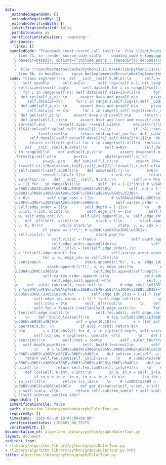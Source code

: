```yaml
---
data:
  _extendedDependsOn: []
  _extendedRequiredBy: []
  _extendedVerifiedWith: []
  _isVerificationFailed: false
  _pathExtension: py
  _verificationStatusIcon: ':warning:'
  attributes:
    links: []
  bundledCode: "Traceback (most recent call last):\n  File \"/opt/hostedtoolcache/Python/3.11.0/x64/lib/python3.11/site-packages/onlinejudge_verify/documentation/build.py\"\
    , line 71, in _render_source_code_stat\n    bundled_code = language.bundle(stat.path,\
    \ basedir=basedir, options={'include_paths': [basedir]}).decode()\n          \
    \         ^^^^^^^^^^^^^^^^^^^^^^^^^^^^^^^^^^^^^^^^^^^^^^^^^^^^^^^^^^^^^^^^^^^^^^^^^^^^^^^^^\n\
    \  File \"/opt/hostedtoolcache/Python/3.11.0/x64/lib/python3.11/site-packages/onlinejudge_verify/languages/python.py\"\
    , line 96, in bundle\n    raise NotImplementedError\nNotImplementedError\n"
  code: "class segtree():\n  def __init__(self,V,OP,E):\n      self.n=len(V)\n   \
    \   self.op=OP\n      self.e=E\n      self.log=(self.n-1).bit_length()\n     \
    \ self.size=1<<self.log\n      self.data=[E for i in range(2*self.size)]\n   \
    \   for i in range(self.n): self.data[self.size+i]=V[i]\n      for i in range(self.size-1,0,-1):self._update(i)\n\
    \  def set(self,p,x): \n      assert 0<=p and p<self.n\n      p+=self.size\n \
    \     self.data[p]=x\n      for i in range(1,self.log+1):self._update(p>>i)\n\
    \  def add(self,p,x): \n      assert 0<=p and p<self.n\n      p+=self.size\n \
    \     self.data[p] += x\n      for i in range(1,self.log+1):self._update(p>>i)\n\
    \  def get(self,p):\n      assert 0<=p and p<self.n\n      return self.data[p+self.size]\n\
    \  def prod(self,l,r):\n      assert 0<=l and l<=r and r<=self.n\n      sml=self.e;\
    \ smr=self.e\n      l+=self.size; r+=self.size\n      while(l<r):\n          if\
    \ (l&1):sml=self.op(sml,self.data[l]);l+=1\n          if (r&1):smr=self.op(self.data[r-1],smr);r-=1\n\
    \          l>>=1;r>>=1\n      return self.op(sml,smr)\n  def _update(self,k):\n\
    \      self.data[k]=self.op(self.data[2*k],self.data[2*k+1])\n  def __str__(self):\n\
    \      return str([self.get(i) for i in range(self.n)])\n  \nclass fenwick_tree():\n\
    \    def __init__(self,N,data):\n        self.n=N\n        self.data=[0 for i\
    \ in range(N)]\n    def add(self,p,x):\n        assert 0<=p<self.n,\"0<=p<n,p={0},n={1}\"\
    .format(p,self.n)\n        p+=1\n        while(p<=self.n):\n            self.data[p-1]+=x\n\
    \            p+=p& -p\n    def sum(self,l,r):\n        assert (0<=l and l<=r and\
    \ r<=self.n),\"0<=l<=r<=n,l={0},r={1},n={2}\".format(l,r,self.n)\n        return\
    \ self.sum0(r)-self.sum0(l)\n    def sum0(self,r):\n        s=0\n        while(r>0):\n\
    \            s+=self.data[r-1]\n            r-=r&-r\n        return s\n\nclass\
    \ EulerTour:\n    def __init__(self, N:int):\n        self.N = N\n        self.G\
    \ = [[] for _ in range(N+1)]\n        self._in = [-1]*(N+1) # \u5404\u9802\u70B9\
    \u306E\u8A2A\u554F\u958B\u59CB\u6642\u523B\n        self._out = [-1]*(N+1) # \u5404\
    \u9802\u70B9\u306E\u8A2A\u554F\u7D42\u4E86\u6642\u523B\n        self.edge_cnt\
    \ = 0\n        self.edge_cost = []\n        # \u30AA\u30A4\u30E9\u30FC\u30C4\u30A2\
    \u30FC\u3067\u306E\u8A2A\u554F\u9806\n        self.vartex_order = []\n       \
    \ self.edge_order = []\n        self.depth = [-1]\n        \n    def add_edge(self,\
    \ u:int, v:int, w:int):\n        self.edge_cnt += 1\n        self.G[u].append((v,\
    \ w, self.edge_cnt))\n        self.G[v].append((u, w, self.edge_cnt))\n    \n\
    \    def _dfs(self, v:int):\n        stack = []\n        stack.append((\"f\",\
    \ v, 0, 0))\n        while stack:\n            state, v, w, idx = stack.pop()\n\
    \            if state == \"f\": # \u884C\u304D\u304C\u3051\n                if\
    \ self.vis[v]: \n                    stack.pop()\n                    continue\n\
    \                self.vis[v] = True\n                self.depth.append(self.depth[-1]+1)\n\
    \                self.edge_order.append(idx)\n                self.edge_cost.append(w)\n\
    \                self._in[v] = len(self.edge_order)-1\n                self._out[v]\
    \ = len(self.edge_order)-1\n                self.vartex_order.append(v)\n    \
    \            for u, w, edge_idx in self.G[v]:\n                    if self.vis[u]:\
    \ continue\n                    stack.append((\"b\", v, w, edge_idx))\n      \
    \              stack.append((\"f\", u, w, edge_idx))\n            else: # \u5E30\
    \u308A\u304C\u3051\n                self.depth.append(self.depth[-1]-1)\n    \
    \            self.vartex_order.append(-v)\n                self.edge_order.append(-idx)\n\
    \                self.edge_cost.append(-w)\n                self._out[v] = len(self.edge_order)-1\n\
    \n    def _euler_tour(self, root:int):\n        # edge_cost \u5185\u3067\u8FBA\
    \ i \u304C\u4F55\u756A\u76EE\u306B\u767B\u5834\u3059\u308B\u304B(+\u3068-\u3067\
    \u305D\u308C\u305E\u308C)\n        self.edge_idx_plus = [-1] * (self.edge_cnt+1)\n\
    \        self.edge_idx_minus = [-1] * (self.edge_cnt+1)\n        self.vis = [False]*(self.N+1)\n\
    \        self.step = 0\n        self._dfs(root)\n        \n    def _build_fentree(self):\n\
    \        self.fen = fenwick_tree(len(self.edge_cost))\n        for i in range(1,\
    \ len(self.edge_cost)):\n            self.fen.add(i, self.edge_cost[i])\n    \
    \    \n    def _build_lca(self):\n        # lca \u7528\u306E\u30BB\u30B0\u6728\
    \u306E\u69CB\u7BC9\n        inf = pow(10,18)\n        e = [inf,inf]\n        def\
    \ operate(a,b): \n            if a[0] < b[0]: return a\n            else: return\
    \ b\n        s = [[d,abs(v)] for d, v in zip(self.depth, self.vartex_order)]\n\
    \        self.lca_seg = segtree(s, operate, e)\n        \n    def build(self,\
    \ root:int):\n        self.root = root\n        self._euler_tour(root)\n     \
    \   self.depth.pop(0)\n        self._build_fentree()\n        self._build_lca()\n\
    \        \n    # u \u3092\u6839\u3068\u3059\u308B\u90E8\u5206\u6728\u306E\u8FBA\
    \u306E\u30B3\u30B9\u30C8\u306E\u548C\n    def subtree_sum(self, u:int):\n    \
    \    return self.fen.sum0(self._in[u]+1)\n    \n    # \u6839\u304B\u3089 u \u3078\
    \u306E\u30D1\u30B9\u306E\u30B3\u30B9\u30C8\u306E\u548C\n    def path_sum(self,\
    \ u:int):\n        return self.fen.sum0(self._in[u]+1)\n    \n    # lca(u, v)\n\
    \    def lca(self, u:int, v:int):\n        in_u, in_v = self._in[u], self._in[v]\n\
    \        if in_u > in_v: in_u, in_v = in_v, in_u\n        lca_idx = self.lca_seg.prod(in_u,\
    \ in_v+1)[1]\n        return lca_idx\n    \n    # \u30D1\u30B9 u - v \u306E\u30B3\
    \u30B9\u30C8\u306E\u548C\n    def get_distance(self, u:int, v:int):\n        lca_idx\
    \ = self.lca(u, v)\n        return self.subtree_sum(u) + self.subtree_sum(v) -\
    \ 2*self.subtree_sum(lca_idx)"
  dependsOn: []
  isVerificationFile: false
  path: algorithm_library/python/graph/EulerTour.py
  requiredBy: []
  timestamp: '2025-05-18 10:45:09+09:00'
  verificationStatus: LIBRARY_NO_TESTS
  verifiedWith: []
documentation_of: algorithm_library/python/graph/EulerTour.py
layout: document
redirect_from:
- /library/algorithm_library/python/graph/EulerTour.py
- /library/algorithm_library/python/graph/EulerTour.py.html
title: algorithm_library/python/graph/EulerTour.py
---
```

